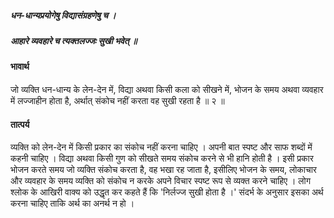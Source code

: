 ##### धन-धान्यप्रयोगेषु विद्यासंग्रहणेषु च ।
##### आहारे व्यवहारे च त्यक्तलज्जः सुखी भवेत् ॥

#### भावार्थ

जो व्यक्ति धन-धान्य के लेन-देन में, विद्या अथवा किसी कला को सीखने में, भोजन के समय अथवा व्यवहार में लज्जाहीन होता है, अर्थात् संकोच नहीं करता वह सुखी रहता है ॥ २ ॥

#### तात्पर्य

व्यक्ति को लेन-देन में किसी प्रकार का संकोच नहीं करना चाहिए । अपनी बात स्पष्ट और साफ शब्दों में कहनी चाहिए । विद्या अथवा किसी गुण को सीखते समय संकोच करने से भी हानि होती है ।
इसी प्रकार भोजन करते समय जो व्यक्ति संकोच करता है, वह भखा रह जाता है, इसीलिए भोजन के समय, लोकाचार और व्यवहार के समय व्यक्ति को संकोच न करके अपने विचार स्पष्ट रूप से व्यक्त करने चाहिए । लोग श्लोक के आखिरी वाक्य को उद्धृत कर कहते हैं कि 'निर्लज्ज सुखी होता है ।' संदर्भ के अनुसार इसका अर्थ करना चाहिए ताकि अर्थ का अनर्थ न हो ।